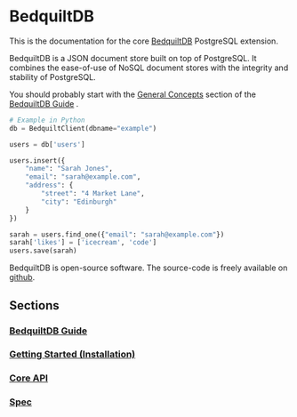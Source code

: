 # BedquiltDB


This is the documentation for the core [BedquiltDB](http://bedquiltdb.github.io)
PostgreSQL extension.

BedquiltDB is a JSON document store built on top of PostgreSQL. It combines the
ease-of-use of NoSQL document stores with the integrity and stability of PostgreSQL.

You should probably start with the [General Concepts](guide/concepts.md)
section of the [BedquiltDB Guide](guide/index.md) .

```python
# Example in Python
db = BedquiltClient(dbname="example")

users = db['users']

users.insert({
    "name": "Sarah Jones",
    "email": "sarah@example.com",
    "address": {
        "street": "4 Market Lane",
        "city": "Edinburgh"
    }
})

sarah = users.find_one({"email": "sarah@example.com"})
sarah['likes'] = ['icecream', 'code']
users.save(sarah)
```

BedquiltDB is open-source software. The source-code is freely available
on [github](https://github.com/BedquiltDB).

## Sections

### [BedquiltDB Guide](guide/index.md)

### [Getting Started (Installation)](guide/installation.md)

### [Core API](api_docs.md)

### [Spec](spec.md)
